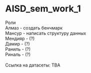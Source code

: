 # AISD_sem_work_1
Роли\
Алмаз - создать бенчмарк\
Мансур - написать структуру данных\
Мендияр - (?)\
Дамир -  (?)\
Раниль -  (?)\
Риналь - (?)\
\
Ссылка на датасеты: TBA